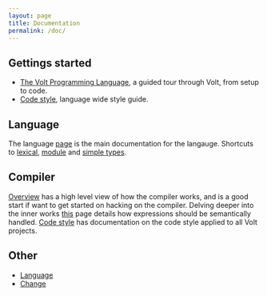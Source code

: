 ```yaml
---
layout: page
title: Documentation
permalink: /doc/
---
```


Gettings started
---
 * [The Volt Programming Language](tvpl/c1-intro.html), a guided tour through Volt, from setup to code.
 * [Code style](code-style.html), language wide style guide.

Language
---
The language [page](volt.html) is the main documentation for the langauge. Shortcuts to [lexical](volt.html#lexical), [module](volt.html#module) and [simple types](volt.html#simple-types).

Compiler
---
[Overview](overview.html) has a high level view of how the compiler works, and is a good start if want to get started on hacking on the compiler. Delving deeper into the inner works [this](expressions.html) page details how expressions should be semantically handled. [Code style](code-style.html) has documentation on the code style applied to all Volt projects.

Other
---
 * [Language](volt.html)
 * [Change](change.html)

